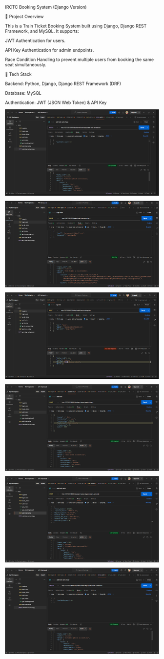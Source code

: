 IRCTC Booking System (Django Version)

📌 Project Overview

This is a Train Ticket Booking System built using Django, Django REST Framework, and MySQL. It supports:

JWT Authentication for users.

API Key Authentication for admin endpoints.

Race Condition Handling to prevent multiple users from booking the same seat simultaneously.

🚀 Tech Stack

Backend: Python, Django, Django REST Framework (DRF)

Database: MySQL

Authentication: JWT (JSON Web Token) & API Key

![alt text](image-5.png)

![alt text](image-4.png)

![alt text](image-3.png)

![alt text](image.png)

![alt text](image-1.png)

![alt text](image-2.png)

